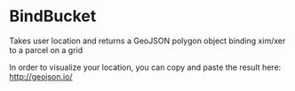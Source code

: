 # BindBucket
Takes user location and returns a GeoJSON polygon object binding xim/xer to a parcel on a grid

In order to visualize your location, you can copy and paste the result here: http://geojson.io/

